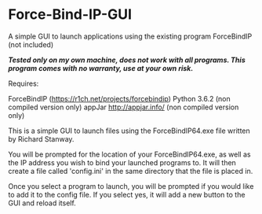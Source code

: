 # Force-Bind-IP-GUI
A simple GUI to launch applications using the existing program ForceBindIP (not included) 


***Tested only on my own machine, does not work with all programs. This program comes with no warranty, use at your own risk.***

Requires:

ForceBindIP (https://r1ch.net/projects/forcebindip)
Python 3.6.2 (non compiled version only)
appJar http://appjar.info/ (non compiled version only)

This is a simple GUI to launch files using the ForceBindIP64.exe file written by Richard Stanway.

You will be prompted for the location of your ForceBindIP64.exe, as well as the IP address you wish to bind your launched programs to. It will then create a file called 'config.ini' in the same directory that the file is placed in. 

Once you select a program to launch, you will be prompted if you would like to add it to the config file. If you select yes, it will add a new button to the GUI and reload itself. 

